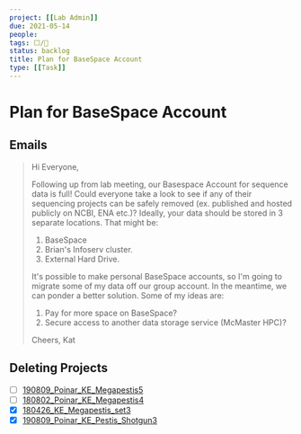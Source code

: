 ```yaml
---
project: [[Lab Admin]]
due: 2021-05-14
people:
tags: ⬜/🚂
status: backlog
title: Plan for BaseSpace Account
type: [[Task]]
---
```


# Plan for BaseSpace Account

## Emails

> Hi Everyone,
> 
> Following up from lab meeting, our Basespace Account for sequence data is full! Could everyone take a look to see if any of their sequencing projects can be safely removed (ex. published and hosted publicly on NCBI, ENA etc.)? Ideally, your data should be stored in 3 separate locations. That might be:
> 1. BaseSpace
> 1. Brian's Infoserv cluster.
> 1. External Hard Drive.
> 
> It's possible to make personal BaseSpace accounts, so I'm going to migrate some of my data off our group account. In the meantime, we can ponder a better solution. Some of my ideas are:
> 
> 1. Pay for more space on BaseSpace?
> 1. Secure access to another data storage service (McMaster HPC)?
> 
> Cheers,
> Kat

## Deleting Projects

- [ ] [190809\_Poinar\_KE\_Megapestis5](https://basespace.illumina.com/projects/140009878 "190809_Poinar_KE_Megapestis5")
- [ ] [180802\_Poinar\_KE\_Megapestis4](https://basespace.illumina.com/projects/89755666 "180802_Poinar_KE_Megapestis4")
- [x] [180426\_KE\_Megapestis\_set3](https://basespace.illumina.com/projects/75450375 "180426_KE_Megapestis_set3")
- [x] [190809\_Poinar\_KE\_Pestis\_Shotgun3](https://basespace.illumina.com/projects/139993863 "190809_Poinar_KE_Pestis_Shotgun3")